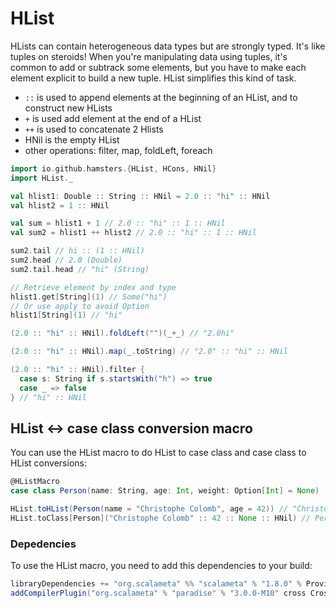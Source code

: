 
# HList

HLists can contain heterogeneous data types but are strongly typed. It's like tuples on steroids!
When you're manipulating data using tuples, it's common to add or subtrack some elements, but you have to make each element explicit to build a new tuple. HList simplifies this kind of task.

 * `::` is used to append elements at the beginning of an HList, and to construct new HLists
 * `+` is used add element at the end of a HList
 * `++` is used to concatenate 2 Hlists
 * HNil is the empty HList
 * other operations: filter, map, foldLeft, foreach

```scala
import io.github.hamsters.{HList, HCons, HNil}
import HList._

val hlist1: Double :: String :: HNil = 2.0 :: "hi" :: HNil
val hlist2 = 1 :: HNil

val sum = hlist1 + 1 // 2.0 :: "hi" :: 1 :: HNil
val sum2 = hlist1 ++ hlist2 // 2.0 :: "hi" :: 1 :: HNil

sum2.tail // hi :: (1 :: HNil)
sum2.head // 2.0 (Double)
sum2.tail.head // "hi" (String)

// Retrieve element by index and type
hlist1.get[String](1) // Some("hi")
// Or use apply to avoid Option
hlist1[String](1) // "hi"

(2.0 :: "hi" :: HNil).foldLeft("")(_+_) // "2.0hi"

(2.0 :: "hi" :: HNil).map(_.toString) // "2.0" :: "hi" :: HNil

(2.0 :: "hi" :: HNil).filter {
  case s: String if s.startsWith("h") => true
  case _ => false
} // "hi" :: HNil

```

## HList <-> case class conversion macro

You can use the HList macro to do HList to case class and case class to HList conversions:

```scala
@HListMacro
case class Person(name: String, age: Int, weight: Option[Int] = None)

HList.toHList(Person(name = "Christophe Colomb", age = 42)) // "Christophe Colomb" :: 42 :: None :: HNil
HList.toClass[Person]("Christophe Colomb" :: 42 :: None :: HNil) // Person(name = "Christophe Colomb", age = 42)
```
### Depedencies 

To use the HList macro, you need to add this dependencies to your build: 

```scala
libraryDependencies += "org.scalameta" %% "scalameta" % "1.8.0" % Provided
addCompilerPlugin("org.scalameta" % "paradise" % "3.0.0-M10" cross CrossVersion.full)
```
